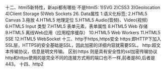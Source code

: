 十二、html5新特性，新api都有哪些
不是html5:
        1)SVG
        2)CSS3
        3)Geolocation
        4)Client Storage
        5)Web Sockets
        26. Data属性
1.语义化标签;
2.HTML5 Canvas
3.拖放
4.HTML5 地理定位
5.HTML5  Audio(音频)、Video(视频)
6.HTML5 Input 类型
7.HTML5 表单元素，表单属性
8.HTML5 Web 存储
9.HTML5 离线Web应用（应用程序缓存）
10.HTML5 Web Workers
11.HTML5 SSE
12.HTML5 WebSocket
十三、http于https,https安全
https:即HTTP下加入SSL层，HTTPS的安全基础是SSL，因此加密的详细内容就需要SSL。
http:超文本传输协议，信息是明文传输。
区别:https 则是具有安全性的ssl加密传输协议http和https使用的是完全不同的连接方式用的端口也不一样,前者是80,后者是443。
十四、http2
